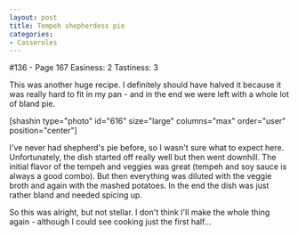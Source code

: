```yaml
---
layout: post
title: Tempeh shepherdess pie
categories:
- Casseroles
---
```


#136 - Page 167
Easiness: 2
Tastiness: 3

This was another huge recipe. I definitely should have halved it because it was really hard to fit in my pan - and in the end we were left with a whole lot of bland pie.

[shashin type="photo" id="616" size="large" columns="max" order="user" position="center"]

I've never had shepherd's pie before, so I wasn't sure what to expect here. Unfortunately, the dish started off really well but then went downhill. The initial flavor of the tempeh and veggies was great (tempeh and soy sauce is always a good combo). But then everything was diluted with the veggie broth and again with the mashed potatoes. In the end the dish was just rather bland and needed spicing up.  

So this was alright, but not stellar.
I don't think I'll make the whole thing again - although I could see cooking just the first half...

